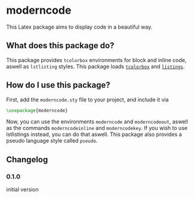 # moderncode

This Latex package aims to display code in a beautiful way.

## What does this package do?

This package provides `tcolorbox` environments for block and inline code, aswell as `lstlisting` styles. This package loads [`tcolorbox`](https://www.ctan.org/pkg/tcolorbox) and [`listings`](https://ctan.org/pkg/listings).

## How do I use this package?

First, add the `moderncode.sty` file to your project, and include it via
```tex
\usepackage{moderncode}
```

Now, you can use the environments `moderncode` and `moderncodeout`, aswell as the commands `moderncodeinline` and `moderncodekey`. If you wish to use lstlistings instead, you can do that aswell. This package also provides a pseudo language style called `pseudo`.

## Changelog

### 0.1.0

initial version
